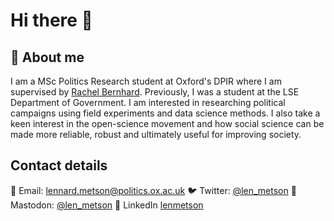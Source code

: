 # Hi there 👋

## 👨 About me  

I am a MSc Politics Research student at Oxford's DPIR where I am supervised by [Rachel Bernhard](https://www.politics.ox.ac.uk/person/rachel-bernhard-0). Previously, I was a student at the LSE Department of Government. I am interested in researching political campaigns using field experiments and data science methods. I also take a keen interest in the open-science movement and how social science can be made more reliable, robust and ultimately useful for improving society.

## Contact details 

📧 Email: lennard.metson@politics.ox.ac.uk
🐦 Twitter: [@len_metson](twitter.com/len_metson)
🐘 Mastodon: [@len_metson](https://mastodon.online/@len_metson)
🔗 LinkedIn [lenmetson](https://www.linkedin.com/in/lenmetson/)

